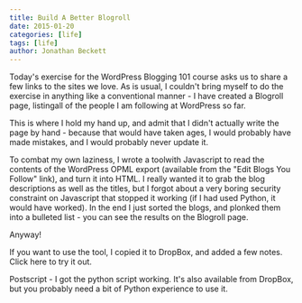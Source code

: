 ```yaml
---
title: Build A Better Blogroll
date: 2015-01-20
categories: [life]
tags: [life]
author: Jonathan Beckett
---
```


Today's exercise for the WordPress Blogging 101 course asks us to share a few links to the sites we love. As is usual, I couldn't bring myself to do the exercise in anything like a conventional manner - I have created a Blogroll page, listingall of the people I am following at WordPress so far.

This is where I hold my hand up, and admit that I didn't actually write the page by hand - because that would have taken ages, I would probably have made mistakes, and I would probably never update it.

To combat my own laziness, I wrote a toolwith Javascript to read the contents of the WordPress OPML export (available from the "Edit Blogs You Follow" link), and turn it into HTML. I really wanted it to grab the blog descriptions as well as the titles, but I forgot about a very boring security constraint on Javascript that stopped it working (if I had used Python, it would have worked). In the end I just sorted the blogs, and plonked them into a bulleted list - you can see the results on the Blogroll page.

Anyway!

If you want to use the tool, I copied it to DropBox, and added a few notes. Click here to try it out.

Postscript - I got the python script working. It's also available from DropBox, but you probably need a bit of Python experience to use it.